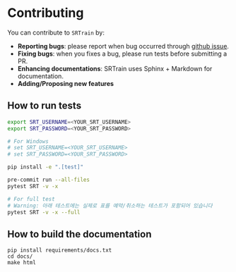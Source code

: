 # Contributing

You can contribute to `SRTrain` by:

- **Reporting bugs**: please report when bug occurred through [github issue](https://github.com/ryanking13/SRT/issues).
- **Fixing bugs**: when you fixes a bug, please run tests before submitting a PR.
- **Enhancing documentations**: SRTrain uses Sphinx + Markdown for documentation.
- **Adding/Proposing new features**

## How to run tests

```sh
export SRT_USERNAME=<YOUR_SRT_USERNAME>
export SRT_PASSWORD=<YOUR_SRT_PASSWORD>

# For Windows
# set SRT_USERNAME=<YOUR_SRT_USERNAME>
# set SRT_PASSWORD=<YOUR_SRT_PASSWORD>

pip install -e ".[test]"

pre-commit run --all-files
pytest SRT -v -x

# For full test
# Warning: 아래 테스트에는 실제로 표를 예약/취소하는 테스트가 포함되어 있습니다
pytest SRT -v -x --full
```

## How to build the documentation

```
pip install requirements/docs.txt
cd docs/
make html
```
